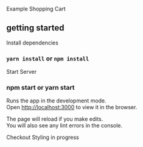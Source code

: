 Example Shopping Cart

## getting started

Install dependencies

### `yarn install` or `npm install`

Start Server

### npm start or yarn start

Runs the app in the development mode.<br />
Open [http://localhost:3000](http://localhost:3000) to view it in the browser.

The page will reload if you make edits.<br />
You will also see any lint errors in the console.

Checkout Styling in progress
